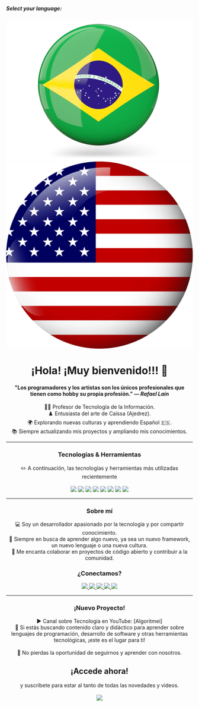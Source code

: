 ##### Select your language: 
<a href="README.md">
    <img src="brasil.png" alt="Bandeira do Brasil">
</a>
<a href="README.en.md">
    <img src="estadosunidos.png" alt="Bandeira dos Estados Unidos">
</a>

<h1 align="center">¡Hola! ¡Muy bienvenido!!! 🖖</h1>

<div align="center">
    
</div>

<div align="center">
    <h4>"Los programadores y los artistas son los únicos profesionales que tienen como hobby su propia profesión." — <i>Rafael Lain</i></h4>
</div>

<div align="center">
    👨‍🏫 Profesor de Tecnología de la Información.
</div>
<div align="center">
   ♟️ Entusiasta del arte de Caíssa (Ajedrez).  
</div>
<div align="center">
   🌍 Explorando nuevas culturas y aprendiendo Español 🇪🇸.  
</div>
<div align="center">
   📚 Siempre actualizando mis proyectos y ampliando mis conocimientos.  
</div>

---

<div align="center">
    <h3>Tecnologías & Herramientas</h3>
    ✏️ A continuación, las tecnologías y herramientas más utilizadas recientemente 
</div>
<br>
    <div align="center">
    <img src="https://img.shields.io/badge/Python-FFD43B?style=for-the-badge&logo=python&logoColor=blue"> 
    <img src="https://img.shields.io/badge/JavaScript-323330?style=for-the-badge&logo=javascript&logoColor=F7DF1E"> 
    <img src="https://img.shields.io/badge/PHP-777BB4?style=for-the-badge&logo=php&logoColor=white"> 
    <img src="https://img.shields.io/badge/CSS3-1572B6?style=for-the-badge&logo=css3&logoColor=white">
    <img src="https://img.shields.io/badge/HTML5-E34F26?style=for-the-badge&logo=html5&logoColor=white"> 
    <img src="https://img.shields.io/badge/Laravel-FF2D20?style=for-the-badge&logo=laravel&logoColor=white">
    <img src="https://img.shields.io/badge/MySQL-005C84?style=for-the-badge&logo=mysql&logoColor=white">
    <img src="https://img.shields.io/badge/Canva-%2300C4CC.svg?&style=for-the-badge&logo=Canva&logoColor=white"
</div>

---

<div align="center">
    <h3>Sobre mí</h3>
        <div align="center">
            💻 Soy un desarrollador apasionado por la tecnología y por compartir conocimiento.
        </div>
        <div align="center">
            🚀 Siempre en busca de aprender algo nuevo, ya sea un nuevo framework, un nuevo lenguaje o una nueva cultura.
        </div>
        <div align="center">
        🤝 Me encanta colaborar en proyectos de código abierto y contribuir a la comunidad.
        </div>
</div>

<div align="center">
    <h3>¿Conectamos?</h3>
    <a href="https://www.linkedin.com/in/pedro-ricardo-de-campos/" target="_blank">
        <img src="https://img.shields.io/badge/LinkedIn-0077B5?style=for-the-badge&logo=linkedin&logoColor=white">
    </a>
    <a href="https://instagram.com/pedrordcampos75" target="_blank">
        <img loading="lazy" src="https://img.shields.io/badge/-Instagram-%23E4405F?style=for-the-badge&logo=instagram&logoColor=white" target="_blank">
    </a>
    <a href="mailto:pedro.rdcampos@hotmail.com">
        <img src="https://img.shields.io/badge/Email-D14836?style=for-the-badge&logo=gmail&logoColor=white">
    </a>
    <a href="https://wa.me/5515997523275" target="_blank">
        <img src="https://img.shields.io/badge/WhatsApp-25D366?style=for-the-badge&logo=whatsapp&logoColor=white">
    </a>
    <a href="https://www.duolingo.com/profile/PedroRdCampos75" target="_blank">
        <img src="https://img.shields.io/badge/Duolingo-58CC02?style=for-the-badge&logo=duolingo&logoColor=white">
    </a>
</div>

---

<div align="center">
    <h3>¡Nuevo Proyecto!</h3>        
    <div align="center">
    ▶️ Canal sobre Tecnología en YouTube: [Algoritmei] 
    </div>
    <div align="center">
    🎥 Si estás buscando contenido claro y didáctico para aprender sobre lenguajes de programación, desarrollo de software y otras herramientas tecnológicas, ¡este es el lugar para ti!
    </div>
</div>
    <br>
<div align="center">
    🔔 No pierdas la oportunidad de seguirnos y aprender con nosotros. <h2>¡Accede ahora!</h2> y suscríbete para estar al tanto de todas las novedades y videos.
</div>
    <br>
<div align="center">
        <a href="https://www.youtube.com/@algoritmei" target="_blank">
            <img src="https://img.shields.io/badge/YouTube-FF0000?style=for-the-badge&logo=youtube&logoColor=white">
        </a>
    </div>
</div>
